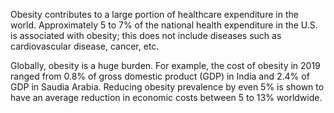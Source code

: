 Obesity contributes to a large portion of healthcare expenditure in the world. Approximately 5 to 7% of the national health expenditure in the U.S. is associated with obesity; this does not include diseases such as cardiovascular disease, cancer, etc.

Globally, obesity is a huge burden. For example, the cost of obesity in 2019 ranged from 0.8% of gross domestic product (GDP) in India and 2.4% of GDP in Saudia Arabia. Reducing obesity prevalence by even 5% is shown to have an average reduction in economic costs between 5 to 13% worldwide.
